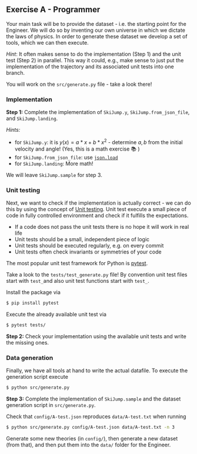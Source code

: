 ## Exercise A - Programmer

Your main task will be to provide the dataset - i.e. the starting point for the Engineer.
We will do so by inventing our own universe in which we dictate the laws of physics.
In order to generate these dataset we develop a set of tools,
which we can then execute.

_Hint_: It often makes sense to do the implementation (Step 1) and the unit test (Step 2) in parallel.
This way it could, e.g., make sense to just put the implementation of the trajectory
and its associated unit tests into one branch.

You will work on the `src/generate.py` file - take a look there!

### Implementation

**Step 1:** Complete the implementation of `SkiJump.y`, `SkiJump.from_json_file`,
and `SkiJump.landing`.

_Hints:_
- for `SkiJump.y`: it is $y(x) = a*x + b*x^2$ - determine $a,b$ from the
  initial velocity and angle! (Yes, this is a math exercise :books: )
- for `SkiJump.from_json_file`: use [`json.load`](https://docs.python.org/3/library/json.html#json.load)
- for `SkiJump.landing`: More math!

We will leave `SkiJump.sample` for step 3.

### Unit testing

Next, we want to check if the implementation is actually correct - we can do this
by using the concept of [Unit testing](https://en.wikipedia.org/wiki/Unit_testing).
Unit test execute a small piece of code in fully controlled environment and check if it
fulfills the expectations.

- If a code does not pass the unit tests there is no hope it will work in real life
- Unit tests should be a small, independent piece of logic
- Unit tests should be executed regularly, e.g. on every commit
- Unit tests often check invariants or symmetries of your code

The most popular unit test framework for Python is [pytest](https://docs.pytest.org/en/stable/).

Take a look to the `tests/test_generate.py` file!
By convention unit test files start with `test_`and also unit test functions start with `test_`.

Install the package via
```sh
$ pip install pytest
```
Execute the already available unit test via
```sh
$ pytest tests/
```

**Step 2:** Check your implementation using the available unit tests and write the missing ones.

### Data generation

Finally, we have all tools at hand to write the actual datafile.
To execute the generation script execute
```sh
$ python src/generate.py
```

**Step 3:** Complete the implementation of `SkiJump.sample` and the dataset generation script in `src/generate.py`.

Check that `config/A-test.json` reproduces `data/A-test.txt` when running
```sh
$ python src/generate.py config/A-test.json data/A-test.txt -n 3
```

Generate some new theories (in `config/`), then generate a new dataset (from that), and then put them into
the `data/` folder for the Engineer.
